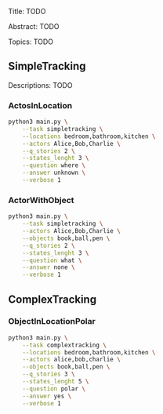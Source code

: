 Title: TODO

Abstract: TODO


Topics: TODO


## SimpleTracking
Descriptions: TODO

### ActosInLocation
```bash
python3 main.py \
    --task simpletracking \
    --locations bedroom,bathroom,kitchen \
    --actors Alice,Bob,Charlie \
    --q_stories 2 \
    --states_lenght 3 \
    --question where \
    --answer unknown \
    --verbose 1
```


### ActorWithObject
```bash
python3 main.py \
    --task simpletracking \
    --actors Alice,Bob,Charlie \
    --objects book,ball,pen \
    --q_stories 2 \
    --states_lenght 3 \
    --question what \
    --answer none \
    --verbose 1
```


## ComplexTracking

### ObjectInLocationPolar

```bash
python3 main.py \
    --task complextracking \
    --locations bedroom,bathroom,kitchen \
    --actors alice,bob,charlie \
    --objects book,ball,pen \
    --q_stories 3 \
    --states_lenght 5 \
    --question polar \
    --answer yes \
    --verbose 1
```
